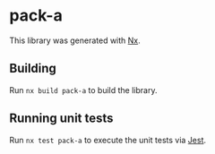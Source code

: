 # pack-a

This library was generated with [Nx](https://nx.dev).

## Building

Run `nx build pack-a` to build the library.

## Running unit tests

Run `nx test pack-a` to execute the unit tests via [Jest](https://jestjs.io).
